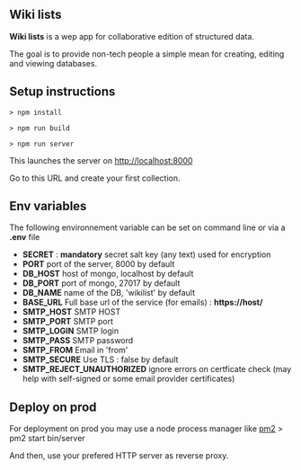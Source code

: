 ## Wiki lists

**Wiki lists** is a wep app for collaborative edition of structured data. 

The goal is to provide non-tech people a simple mean for creating, editing and viewing databases.

## Setup instructions

    > npm install  
    
    > npm run build
    
    > npm run server

This launches the server on [http://localhost:8000](http://localhost:8000)

Go to this URL and create your first collection.

## Env variables 

The following environnement variable can be set on command line or via a **.env** file

* **SECRET** : **mandatory** secret salt key (any text) used for encryption
* **PORT** port of the server, 8000 by default
* **DB_HOST** host of mongo, localhost by default
* **DB_PORT** port of mongo, 27017 by default 
* **DB_NAME** name of the DB, 'wikilist' by default
* **BASE_URL** Full base url of the service (for emails) : **https://host/**
* **SMTP_HOST** SMTP HOST
* **SMTP_PORT** SMTP port
* **SMTP_LOGIN** SMTP login
* **SMTP_PASS** SMTP password
* **SMTP_FROM** Email in 'from'
* **SMTP_SECURE** Use TLS : false by default
* **SMTP_REJECT_UNAUTHORIZED** ignore errors on certficate check (may help with self-signed or some email provider certificates)


## Deploy on prod

For deployment on prod you may use a node process manager like [pm2](https://pm2.keymetrics.io/)
    > pm2 start bin/server
    
And then, use your prefered HTTP server as reverse proxy.
  
  

